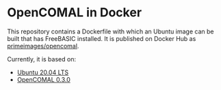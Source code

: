 # OpenCOMAL in Docker

This repository contains a Dockerfile with which an Ubuntu image can be built that has FreeBASIC installed. 
It is published on Docker Hub as [primeimages/opencomal](https://hub.docker.com/repository/docker/primeimages/opencomal).

Currently, it is based on:
* [Ubuntu 20.04 LTS](https://releases.ubuntu.com/20.04/)
* [OpenCOMAL 0.3.0](https://github.com/poldy/OpenCOMAL/tree/v0.3.0)
